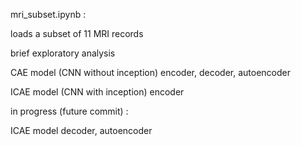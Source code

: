 mri_subset.ipynb :

loads a subset of 11 MRI records

brief exploratory analysis

CAE model (CNN without inception) encoder, decoder, autoencoder

ICAE model (CNN with inception) encoder


in progress (future commit) :

ICAE model decoder, autoencoder
